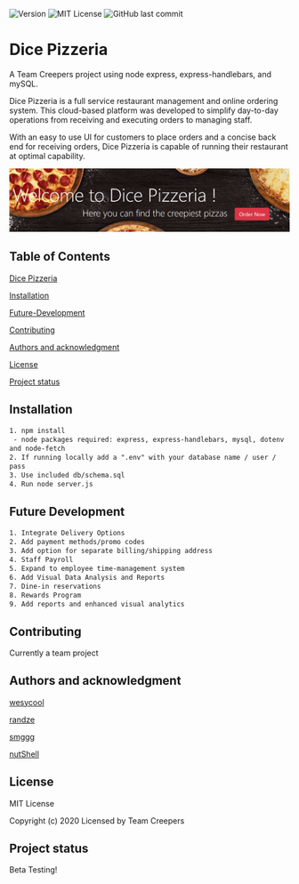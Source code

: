 ![Version](https://badge.fury.io/gh/tterb%2FHyde.svg) ![MIT License](https://img.shields.io/apm/l/atomic-design-ui.svg?) ![GitHub last commit](https://img.shields.io/github/last-commit/google/skia.svg?style=flat)
# Dice Pizzeria
A Team Creepers project using node express, express-handlebars, and mySQL.

Dice Pizzeria is a full service restaurant management and online ordering system. This cloud-based platform was developed to simplify day-to-day operations from receiving and executing orders to managing staff.

With an easy to use UI for customers to place orders and a concise back end for receiving orders, Dice Pizzeria is capable of running their restaurant at optimal capability.

![ss](https://github.com/wesycool/Project2/blob/develop/pic.jpg?raw=true)

## Table of Contents
[Dice Pizzeria](#Dice-Pizzeria)

[Installation](#Installation)

[Future-Development](#Future-Development)

[Contributing](#Contributing)

[Authors and acknowledgment](#Authors-and-acknowledgment)

[License](#License)

[Project status](#Project-status)

## Installation
```
1. npm install
 - node packages required: express, express-handlebars, mysql, dotenv and node-fetch
2. If running locally add a ".env" with your database name / user / pass
3. Use included db/schema.sql
4. Run node server.js
```

## Future Development
```
1. Integrate Delivery Options
2. Add payment methods/promo codes
3. Add option for separate billing/shipping address
4. Staff Payroll
5. Expand to employee time-management system
6. Add Visual Data Analysis and Reports
7. Dine-in reservations
8. Rewards Program
9. Add reports and enhanced visual analytics 
```

## Contributing
Currently a team project

## Authors and acknowledgment
[wesycool](https://github.com/wesycool)

[randze](https://github.com/randze)

[smggg](https://github.com/smggg)

[nutShell](https://github.com/wesycool/nutShell)

## License

MIT License

Copyright (c) 2020 Licensed by Team Creepers

## Project status
Beta Testing!